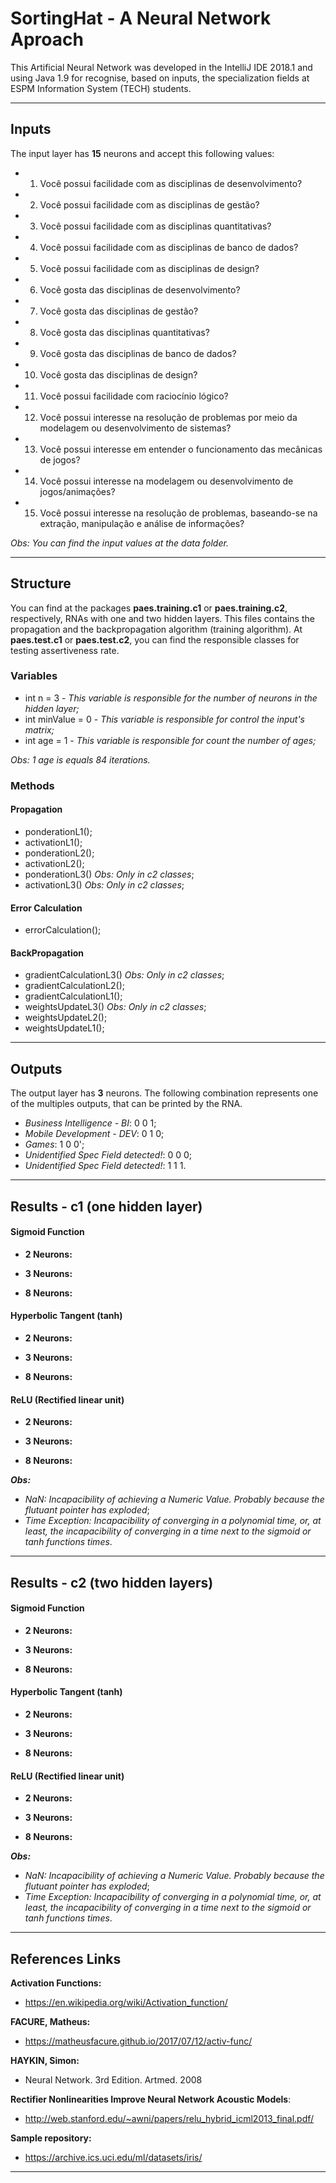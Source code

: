 # SortingHat - A Neural Network Aproach #

This Artificial Neural Network was developed in the IntelliJ IDE 2018.1 and using Java 1.9 for recognise, based on inputs, the specialization fields at ESPM Information System (TECH) students.

-----------------------------------------------

## Inputs ##

The input layer has __15__ neurons and accept this following values:

* 1.    Você possui facilidade com as disciplinas de desenvolvimento? 
* 2.    Você possui facilidade com as disciplinas de gestão?
* 3.    Você possui facilidade com as disciplinas quantitativas?
* 4.    Você possui facilidade com as disciplinas de banco de dados?
* 5.    Você possui facilidade com as disciplinas de design?   
* 6.    Você gosta das disciplinas de desenvolvimento?
* 7.    Você gosta das disciplinas de gestão?
* 8.    Você gosta das disciplinas quantitativas?
* 9.    Você gosta das disciplinas de banco de dados?
* 10.   Você gosta das disciplinas de design?
* 11.   Você possui facilidade com raciocínio lógico?
* 12.   Você possui interesse na resolução de problemas por meio da modelagem ou desenvolvimento de sistemas?
* 13.   Você possui interesse em entender o funcionamento das mecânicas de jogos?
* 14.   Você possui interesse na modelagem ou desenvolvimento de jogos/animações?
* 15.   Você possui interesse na resolução de problemas, baseando-se na extração, manipulação e análise de informações? 

_Obs: You can find the input values at the data folder._

----------------------------

## Structure ##

You can find at the packages __paes.training.c1__ or __paes.training.c2__, respectively, RNAs with one and two hidden layers. This files contains the propagation and the backpropagation algorithm (training algorithm). At __paes.test.c1__ or __paes.test.c2__, you can find the responsible classes for testing assertiveness rate.

### Variables ###

* int n = 3 - _This variable is responsible for the number of neurons in the hidden layer;_
* int minValue = 0 - _This variable is responsible for control the input's matrix;_
* int age = 1 - _This variable is responsible for count the number of ages;_

_Obs: 1 age is equals 84 iterations._

### Methods ###

#### Propagation ####
* ponderationL1();
* activationL1();
* ponderationL2();
* activationL2();
* ponderationL3() _Obs: Only in c2 classes_;
* activationL3() _Obs: Only in c2 classes_;

#### Error Calculation ####
* errorCalculation();

#### BackPropagation ####
* gradientCalculationL3() _Obs: Only in c2 classes_;
* gradientCalculationL2();
* gradientCalculationL1();
* weightsUpdateL3() _Obs: Only in c2 classes_;
* weightsUpdateL2();
* weightsUpdateL1();
---------------------------------------

## Outputs ##

The output layer has __3__ neurons. The following combination represents one of the multiples outputs, that can be printed by the RNA.

* _Business Intelligence - BI_: 0 0 1;
* _Mobile Development - DEV_: 0 1 0;
* _Games_: 1 0 0';
* _Unidentified Spec Field detected!_: 0 0 0;
* _Unidentified Spec Field detected!_: 1 1 1.

----------------------------

## Results - c1 (one hidden layer)

#### Sigmoid Function ####

* __2 Neurons:__

* __3 Neurons:__

* __8 Neurons:__

#### Hyperbolic Tangent (tanh) ####

* __2 Neurons:__
 
* __3 Neurons:__
 
* __8 Neurons:__

#### ReLU (Rectified linear unit) ####

* __2 Neurons:__
 
* __3 Neurons:__
 
* __8 Neurons:__
  
 ___Obs:___ 
 * _NaN: Incapacibility of achieving a Numeric Value. Probably because the flutuant pointer has exploded_;
 * _Time Exception: Incapacibility of converging in a polynomial time, or, at least, the incapacibility of converging in a time next to the sigmoid or tanh functions times_.
---------------------------------------

## Results - c2 (two hidden layers)

#### Sigmoid Function ####

* __2 Neurons:__
 
* __3 Neurons:__
 
* __8 Neurons:__

#### Hyperbolic Tangent (tanh) ####

* __2 Neurons:__
 
* __3 Neurons:__
 
* __8 Neurons:__

#### ReLU (Rectified linear unit) ####

* __2 Neurons:__
 
* __3 Neurons:__
 
* __8 Neurons:__
  
 ___Obs:___ 
 * _NaN: Incapacibility of achieving a Numeric Value. Probably because the flutuant pointer has exploded_;
 * _Time Exception: Incapacibility of converging in a polynomial time, or, at least, the incapacibility of converging in a time next to the sigmoid or tanh functions times_.
---------------------------------------

## References Links ##

__Activation Functions:__
* <https://en.wikipedia.org/wiki/Activation_function/>

__FACURE, Matheus:__
* <https://matheusfacure.github.io/2017/07/12/activ-func/>

__HAYKIN, Simon:__ 
* Neural Network. 3rd Edition. Artmed. 2008

__Rectifier Nonlinearities Improve Neural Network Acoustic Models__:
* <http://web.stanford.edu/~awni/papers/relu_hybrid_icml2013_final.pdf/>

__Sample repository:__
* <https://archive.ics.uci.edu/ml/datasets/iris/>

--------------------------------------------------